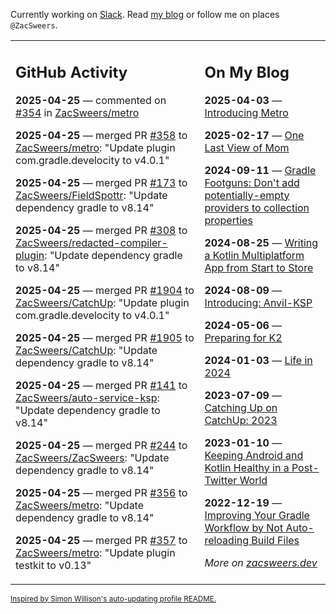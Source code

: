 Currently working on [Slack](https://slack.com/). Read [my blog](https://zacsweers.dev/) or follow me on places `@ZacSweers`.

<table><tr><td valign="top" width="60%">

## GitHub Activity
<!-- githubActivity starts -->
**2025-04-25** — commented on [#354](https://github.com/ZacSweers/metro/pull/354#issuecomment-2831069942) in [ZacSweers/metro](https://github.com/ZacSweers/metro)

**2025-04-25** — merged PR [#358](https://github.com/ZacSweers/metro/pull/358) to [ZacSweers/metro](https://github.com/ZacSweers/metro): "Update plugin com.gradle.develocity to v4.0.1"

**2025-04-25** — merged PR [#173](https://github.com/ZacSweers/FieldSpottr/pull/173) to [ZacSweers/FieldSpottr](https://github.com/ZacSweers/FieldSpottr): "Update dependency gradle to v8.14"

**2025-04-25** — merged PR [#308](https://github.com/ZacSweers/redacted-compiler-plugin/pull/308) to [ZacSweers/redacted-compiler-plugin](https://github.com/ZacSweers/redacted-compiler-plugin): "Update dependency gradle to v8.14"

**2025-04-25** — merged PR [#1904](https://github.com/ZacSweers/CatchUp/pull/1904) to [ZacSweers/CatchUp](https://github.com/ZacSweers/CatchUp): "Update plugin com.gradle.develocity to v4.0.1"

**2025-04-25** — merged PR [#1905](https://github.com/ZacSweers/CatchUp/pull/1905) to [ZacSweers/CatchUp](https://github.com/ZacSweers/CatchUp): "Update dependency gradle to v8.14"

**2025-04-25** — merged PR [#141](https://github.com/ZacSweers/auto-service-ksp/pull/141) to [ZacSweers/auto-service-ksp](https://github.com/ZacSweers/auto-service-ksp): "Update dependency gradle to v8.14"

**2025-04-25** — merged PR [#244](https://github.com/ZacSweers/ZacSweers/pull/244) to [ZacSweers/ZacSweers](https://github.com/ZacSweers/ZacSweers): "Update dependency gradle to v8.14"

**2025-04-25** — merged PR [#356](https://github.com/ZacSweers/metro/pull/356) to [ZacSweers/metro](https://github.com/ZacSweers/metro): "Update dependency gradle to v8.14"

**2025-04-25** — merged PR [#357](https://github.com/ZacSweers/metro/pull/357) to [ZacSweers/metro](https://github.com/ZacSweers/metro): "Update plugin testkit to v0.13"
<!-- githubActivity ends -->
</td><td valign="top" width="40%">

## On My Blog
<!-- blog starts -->
**2025-04-03** — [Introducing Metro](https://www.zacsweers.dev/introducing-metro/)

**2025-02-17** — [One Last View of Mom](https://www.zacsweers.dev/one-last-view-of-mom/)

**2024-09-11** — [Gradle Footguns: Don't add potentially-empty providers to collection properties](https://www.zacsweers.dev/gradle-footgun-adding-empty-providers-to-collection-properties/)

**2024-08-25** — [Writing a Kotlin Multiplatform App from Start to Store](https://www.zacsweers.dev/writing-a-kotlin-multiplatform-app-from-start-to-store/)

**2024-08-09** — [Introducing: Anvil-KSP](https://www.zacsweers.dev/introducing-anvil-ksp/)

**2024-05-06** — [Preparing for K2](https://www.zacsweers.dev/preparing-for-k2/)

**2024-01-03** — [Life in 2024](https://www.zacsweers.dev/life-in-2024/)

**2023-07-09** — [Catching Up on CatchUp: 2023](https://www.zacsweers.dev/catching-up-on-catchup-2023/)

**2023-01-10** — [Keeping Android and Kotlin Healthy in a Post-Twitter World](https://www.zacsweers.dev/keeping-android-healthy/)

**2022-12-19** — [Improving Your Gradle Workflow by Not Auto-reloading Build Files](https://www.zacsweers.dev/improving-your-workflow-by-not-auto-reloading-build-files/)
<!-- blog ends -->
_More on [zacsweers.dev](https://zacsweers.dev/)_
</td></tr></table>

<sub><a href="https://simonwillison.net/2020/Jul/10/self-updating-profile-readme/">Inspired by Simon Willison's auto-updating profile README.</a></sub>